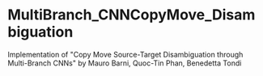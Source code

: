 # MultiBranch_CNNCopyMove_Disambiguation
Implementation of "Copy Move Source-Target Disambiguation through Multi-Branch CNNs" by Mauro Barni, Quoc-Tin Phan, Benedetta Tondi
